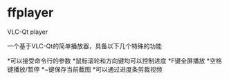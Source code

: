 # ffplayer
VLC-Qt player

一个基于VLC-Qt的简单播放器，具备以下几个特殊的功能

*可以接受命令行的参数
*鼠标滚轮和方向键均可以控制进度
*F键全屏播放
*空格键播放/暂停
*~键保存当前截图
*可以通过进度条剪裁视频
